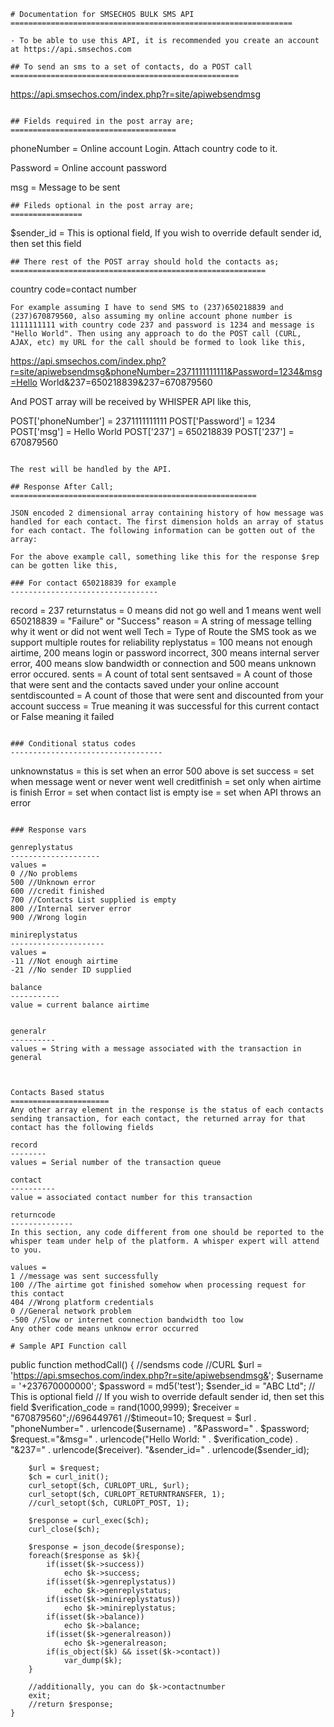 
```
# Documentation for SMSECHOS BULK SMS API
===============================================================

- To be able to use this API, it is recommended you create an account at https://api.smsechos.com
 
## To send an sms to a set of contacts, do a POST call
===================================================
```
https://api.smsechos.com/index.php?r=site/apiwebsendmsg
```

## Fields required in the post array are;
=====================================
```
phoneNumber = Online account Login. Attach country code to it.

Password = Online account password

msg = Message to be sent
```
## Fileds optional in the post array are;
================
```
$sender_id = This is optional field, If you wish to override default sender id, then set this field
```
## There rest of the POST array should hold the contacts as;
=========================================================
```
country code=contact number
```
For example assuming I have to send SMS to (237)650218839 and (237)670879560, also assuming my online account phone number is 1111111111 with country code 237 and password is 1234 and message is "Hello World". Then using any approach to do the POST call (CURL, AJAX, etc) my URL for the call should be formed to look like this,

```
https://api.smsechos.com/index.php?r=site/apiwebsendmsg&phoneNumber=2371111111111&Password=1234&msg=Hello World&237=650218839&237=670879560

And POST array will be received by WHISPER API like this,

POST['phoneNumber'] = 2371111111111
POST['Password'] = 1234
POST['msg'] =  Hello World
POST['237'] = 650218839
POST['237'] = 670879560
```

The rest will be handled by the API.

## Response After Call;
=======================================================

JSON encoded 2 dimensional array containing history of how message was handled for each contact. The first dimension holds an array of status for each contact. The following information can be gotten out of the array:

For the above example call, something like this for the response $rep can be gotten like this,

### For contact 650218839 for example
---------------------------------
```
record = 237
returnstatus = 0 means did not go well and 1 means went well
650218839 = "Failure" or "Success"
reason = A string of message telling why it went or did not went well
Tech = Type of Route the SMS took as we support multiple routes for reliability
replystatus = 100 means not enough airtime, 200 means login or password incorrect, 300 means internal server error, 400 means slow bandwidth or connection and 500 means unknown error occured.
sents = A count of total sent
sentsaved =  A count of those that were sent and the contacts saved under your online account
sentdiscounted = A count of those that were sent and discounted from your account
success = True meaning it was successful for this current contact or False meaning it failed
```

### Conditional status codes
----------------------------------
```
unknownstatus = this is set when an error 500 above is set
success = set when message went or never went well
creditfinish = set only when airtime is finish
Error = set when contact list is empty
ise = set when API throws an error
``` 

### Response vars

genreplystatus
-------------------- 
values = 
0 //No problems
500 //Unknown error
600 //credit finished
700 //Contacts List supplied is empty
800 //Internal server error
900 //Wrong login

minireplystatus
---------------------
values = 
-11 //Not enough airtime
-21 //No sender ID supplied

balance
-----------
value = current balance airtime


generalr
----------
values = String with a message associated with the transaction in general



Contacts Based status
======================
Any other array element in the response is the status of each contacts sending transaction, for each contact, the returned array for that contact has the following fields

record
--------
values = Serial number of the transaction queue

contact
----------
value = associated contact number for this transaction

returncode
--------------
In this section, any code different from one should be reported to the whisper team under help of the platform. A whisper expert will attend to you.

values = 
1 //message was sent successfully
100 //The airtime got finished somehow when processing request for this contact
404 //Wrong platform credentials
0 //General network problem
-500 //Slow or internet connection bandwidth too low
Any other code means unknow error occurred

# Sample API Function call
```
public function methodCall() {
     //sendsms code
        //CURL
        $url = 'https://api.smsechos.com/index.php?r=site/apiwebsendmsg&';
        $username = '+237670000000';
        $password = md5('test');
        $sender_id = "ABC Ltd"; // This is optional field // If you wish to override default sender id, then set this field
        $verification_code = rand(1000,9999);
        $receiver = "670879560";//696449761
        //$timeout=10;
        $request = $url . "phoneNumber=" . urlencode($username) . "&Password=" . $password;
        $request.="&msg=" . urlencode("Hello World: " . $verification_code) . "&237=" . urlencode($receiver). "&sender_id=" . urlencode($sender_id);

        $url = $request;
        $ch = curl_init();
        curl_setopt($ch, CURLOPT_URL, $url);
        curl_setopt($ch, CURLOPT_RETURNTRANSFER, 1);
        //curl_setopt($ch, CURLOPT_POST, 1);

        $response = curl_exec($ch);
        curl_close($ch);

        $response = json_decode($response);
        foreach($response as $k){
            if(isset($k->success))            
                echo $k->success;
            if(isset($k->genreplystatus))
                echo $k->genreplystatus;
            if(isset($k->minireplystatus))
                echo $k->minireplystatus;
            if(isset($k->balance))
                echo $k->balance;
            if(isset($k->generalreason))
                echo $k->generalreason;
            if(is_object($k) && isset($k->contact))
                var_dump($k);
        }

        //additionally, you can do $k->contactnumber
        exit;
        //return $response; 
    }
